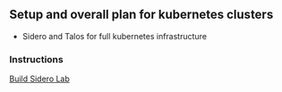 ## Setup and overall plan for kubernetes clusters

* Sidero and Talos for full kubernetes infrastructure

### Instructions

[Build Sidero Lab](https://itnext.io/build-kubernetes-clusters-using-sidero-metal-talos-linux-on-raspberry-pi-54a9961a7d4c)